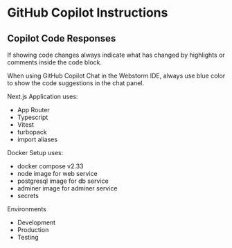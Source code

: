 # GitHub Copilot Instructions

## Copilot Code Responses

If showing code changes always indicate what has changed by highlights or comments inside the code block.

When using GitHub Copilot Chat in the Webstorm IDE, always use blue color to show the code suggestions in the chat panel.

Next.js Application uses:
- App Router
- Typescript
- Vitest
- turbopack 
- import aliases

Docker Setup uses:
- docker compose v2.33
- node image for web service
- postgresql image for db service
- adminer image for adminer service
- secrets

Environments
- Development
- Production
- Testing